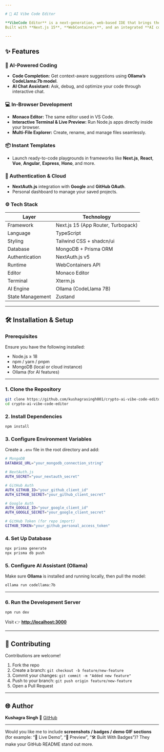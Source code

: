 ```yaml
---

# 🚀 AI Vibe Code Editor

**VibeCode Editor** is a next-generation, web-based IDE that brings the full power of modern development tools to your browser.
Built with **Next.js 15**, **WebContainers**, and an integrated **AI coding assistant**, it lets you write, run, and test your code instantly — no setup required.

---
```


## ✨ Features

### 🧠 AI-Powered Coding

* **Code Completion:** Get context-aware suggestions using **Ollama’s CodeLlama:7b model**.
* **AI Chat Assistant:** Ask, debug, and optimize your code through interactive chat.

### 💻 In-Browser Development

* **Monaco Editor:** The same editor used in VS Code.
* **Interactive Terminal & Live Preview:** Run Node.js apps directly inside your browser.
* **Multi-File Explorer:** Create, rename, and manage files seamlessly.

### 📦 Instant Templates

* Launch ready-to-code playgrounds in frameworks like **Next.js**, **React**, **Vue**, **Angular**, **Express**, **Hono**, and more.

### 🔐 Authentication & Cloud

* **NextAuth.js** integration with **Google** and **GitHub OAuth**.
* Personal dashboard to manage your saved projects.

### ⚙️ Tech Stack

| Layer            | Technology                         |
| ---------------- | ---------------------------------- |
| Framework        | Next.js 15 (App Router, Turbopack) |
| Language         | TypeScript                         |
| Styling          | Tailwind CSS + shadcn/ui           |
| Database         | MongoDB + Prisma ORM               |
| Authentication   | NextAuth.js v5                     |
| Runtime          | WebContainers API                  |
| Editor           | Monaco Editor                      |
| Terminal         | Xterm.js                           |
| AI Engine        | Ollama (CodeLlama 7B)              |
| State Management | Zustand                            |

---

## 🛠️ Installation & Setup

### **Prerequisites**

Ensure you have the following installed:

* Node.js ≥ 18
* npm / yarn / pnpm
* MongoDB (local or cloud instance)
* Ollama (for AI features)

---

### **1. Clone the Repository**

```bash
git clone https://github.com/kushagrasingh001/crypto-ai-vibe-code-editor.git
cd crypto-ai-vibe-code-editor
```

### **2. Install Dependencies**

```bash
npm install
```

### **3. Configure Environment Variables**

Create a `.env` file in the root directory and add:

```bash
# MongoDB
DATABASE_URL="your_mongodb_connection_string"

# NextAuth.js
AUTH_SECRET="your_nextauth_secret"

# GitHub Auth
AUTH_GITHUB_ID="your_github_client_id"
AUTH_GITHUB_SECRET="your_github_client_secret"

# Google Auth
AUTH_GOOGLE_ID="your_google_client_id"
AUTH_GOOGLE_SECRET="your_google_client_secret"

# GitHub Token (for repo import)
GITHUB_TOKEN="your_github_personal_access_token"
```

### **4. Set Up Database**

```bash
npx prisma generate
npx prisma db push
```

### **5. Configure AI Assistant (Ollama)**

Make sure **Ollama** is installed and running locally, then pull the model:

```bash
ollama run codellama:7b
```

---

### **6. Run the Development Server**

```bash
npm run dev
```

Visit 👉 **[http://localhost:3000](http://localhost:3000)**

---

## 💬 Contributing

Contributions are welcome!

1. Fork the repo
2. Create a branch: `git checkout -b feature/new-feature`
3. Commit your changes: `git commit -m "Added new feature"`
4. Push to your branch: `git push origin feature/new-feature`
5. Open a Pull Request

---

## 🌐 Author

**Kushagra Singh**
💼 [GitHub](https://github.com/kushagrasingh001)

---

Would you like me to include **screenshots / badges / demo GIF sections** (for example: “🚀 Live Demo”, “📸 Preview”, “🛠 Built With Badges”)?
They make your GitHub README stand out more.
